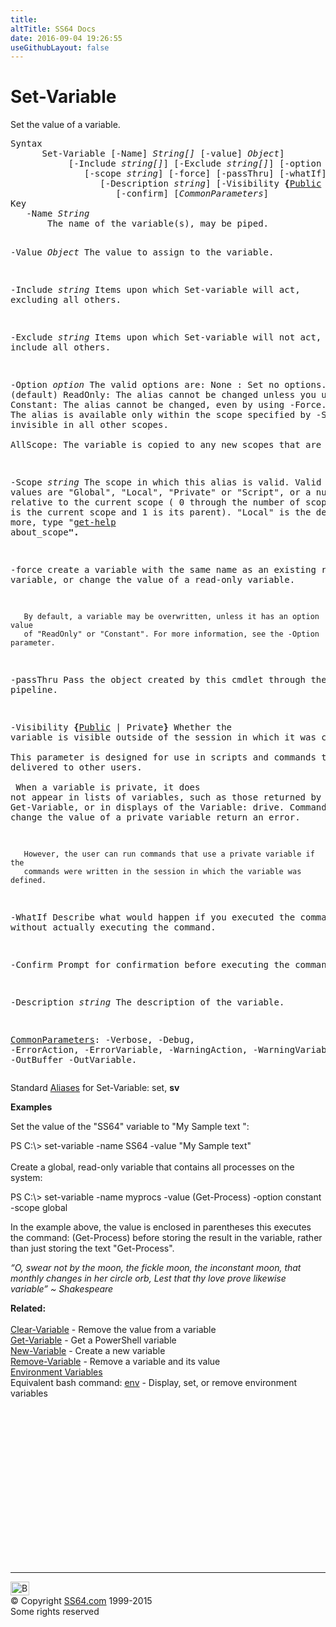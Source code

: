 ```yaml
---
title:
altTitle: SS64 Docs
date: 2016-09-04 19:26:55
useGithubLayout: false
---
```

<!-- #BeginLibraryItem "/Library/head_ps.lbi" --><!-- #EndLibraryItem --><h1>Set-Variable</h1> 
<p>Set the value of a variable.</p>
<pre>Syntax
      Set-Variable [-Name] <i>String[] </i>[-value] <i>Object</i>] 
           [-Include <i>string[]</i>] [-Exclude <i>string[]</i>] [-option <i>option</i>]
              [-scope <i>string</i>] [-force] [-passThru] [-whatIf]
                 [-Description <i>string</i>] [-Visibility <b>{</b><u>Public</u> | Private<b>}</b> ]
                    [-confirm] [<i>CommonParameters</i>]
Key
   -Name <i>String</i>
       The name of the variable(s), may be piped.

   -Value <i>Object</i>
       The value to assign to the variable.

   -Include <i>string</i>
       Items upon which Set-variable will act, excluding all others.

   -Exclude <i>string</i>
       Items upon which Set-variable will not act, include all others.

   -Option <i>option</i>
       The valid options are: 
         None    : Set no options. (default) 
         ReadOnly: The alias cannot be changed unless you use -Force. 
         Constant: The alias cannot be changed, even by using -Force. 
         Private : The alias is available only within the scope specified by -Scope. 
                   It is invisible in all other scopes.  
         AllScope: The variable is copied to any new scopes that are created.

   -Scope <i>string</i>
       The scope in which this alias is valid. 
       Valid values are "Global", "Local", "Private" or "Script", or a number 
       relative to the current scope ( 0 through the number of scopes, where 
       0 is the current scope and 1 is its parent). "Local" is the default.
       For more, type "<a href="get-help.html">get-help</a> about_scope<b>".</b>

   -force
       create a variable with the same name as an existing read-only variable,
       or change the value of a read-only variable. 

       By default, a variable may be overwritten, unless it has an option value
       of "ReadOnly" or "Constant". For more information, see the -Option parameter.

   -passThru 
       Pass the object created by this cmdlet through the pipeline.

   -Visibility <b>{</b><u>Public</u> | Private<b>}</b>
       Whether the variable is visible outside of the session in which it was created.<br>       This parameter is designed for  use in scripts and commands that
       will be delivered to other users.<br>        <br>       When a variable is private, it does not appear in lists of variables, such as
       those returned by Get-Variable, or in displays of the Variable: drive.
       Commands to read or change the value of a private variable return an error.

       However, the user can run commands that use a private variable if the
       commands were written in the session in which the variable was defined.

   -WhatIf
       Describe what would happen if you executed the command without actually
       executing the command.

   -Confirm
       Prompt for confirmation before executing the command.

   -Description <i>string</i>
       The description of the variable.

   <a href="common.html">CommonParameters</a>:
       -Verbose, -Debug, -ErrorAction, -ErrorVariable, -WarningAction, -WarningVariable,
       -OutBuffer -OutVariable.</pre>
<p>
Standard <a href="get-alias.html">Aliases</a> for Set-Variable:<span class="code"> set, <b>sv</b></span></p>
<p><b>Examples</b></p>
<p>Set the value of the "SS64" variable to "My Sample text ":</p>
<p><span class="code">PS C:\&gt; set-variable -name SS64 -value "My Sample text"</span><br>
<br>
Create a global, read-only variable that contains all processes on the system:</p>
<p class="code">PS C:\&gt; set-variable -name myprocs -value (Get-Process) -option constant -scope global</p>
<p>In the example above, the value is enclosed in parentheses  this executes the command: (Get-Process)  before  storing the result in the variable, rather than just storing the text "Get-Process". </p>
<p class="quote"><i>“O, swear not by the moon, the fickle moon, the inconstant moon, that monthly changes in her circle orb, Lest that thy love prove likewise variable” ~ Shakespeare</i></p>
<p><b>Related:</b><br>
<br>
<a href="clear-variable.html">Clear-Variable</a> - Remove the value from a variable<br>
<a href="get-variable.html">Get-Variable</a> - Get a PowerShell variable<br>
<a href="new-variable.html">New-Variable</a> - Create a new variable<br>
<a href="remove-variable.html">Remove-Variable</a> - Remove a variable and its value<br>
<a href="syntax-env.html">Environment Variables</a><br>
Equivalent bash command: <a href="../bash/env.html">env</a> - Display, set, or remove environment variables </p><!-- #BeginLibraryItem "/Library/foot_ps.lbi" --><p>
<!-- PowerShell300 -->
<ins class="adsbygoogle" style="display:inline-block;width:300px;height:250px" data-ad-client="ca-pub-6140977852749469" data-ad-slot="6253539900"></ins>
<script>
(adsbygoogle = window.adsbygoogle || []).push({});
</script></p>
<hr>
<div id="bl" class="footer"><a href="set-variable.html#"><img src="../images/top.png" width="30" height="22" alt="Back to the Top"></a></div>
<div id="br" class="footer, tagline">© Copyright <a href="../index.html">SS64.com</a> 1999-2015<br>
Some rights reserved</div><!-- #EndLibraryItem -->

